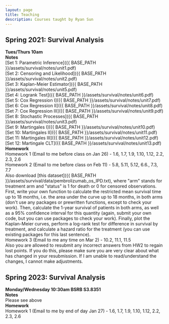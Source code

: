 ```yaml
---
layout: page
title: Teaching
description: Courses taught by Ryan Sun
---
```


## Spring 2021: Survival Analysis
**Tues/Thurs 10am**<br/>
**Notes**<br/>
[Set 1: Parametric Inference]({{ BASE_PATH }}/assets/survival/notes/unit1.pdf)<br/>
[Set 2: Censoring and Likelihood]({{ BASE_PATH }}/assets/survival/notes/unit2.pdf)<br/>
[Set 3: Kaplan-Meier Estimator]({{ BASE_PATH }}/assets/survival/notes/unit5.pdf)<br/>
[Set 4: Logrank Test]({{ BASE_PATH }}/assets/survival/notes/unit6.pdf)<br/>
[Set 5: Cox Regression I]({{ BASE_PATH }}/assets/survival/notes/unit7.pdf)<br/>
[Set 6: Cox Regression II]({{ BASE_PATH }}/assets/survival/notes/unit8.pdf)<br/>
[Set 7: Cox Regression III]({{ BASE_PATH }}/assets/survival/notes/unit9.pdf)<br/>
[Set 8: Stochastic Processes]({{ BASE_PATH }}/assets/survival/notes/unit3.pdf)<br/>
[Set 9: Martingales I]({{ BASE_PATH }}/assets/survival/notes/unit10.pdf)<br/>
[Set 10: Martingales II]({{ BASE_PATH }}/assets/survival/notes/unit11.pdf)<br/>
[Set 11: Martingales III]({{ BASE_PATH }}/assets/survival/notes/unit12.pdf)<br/>
[Set 12: Martingale CLT]({{ BASE_PATH }}/assets/survival/notes/unit13.pdf)<br/>
**Homework**<br/>
Homework 1 (Email to me before class on Jan 26) - 1.6, 1.7, 1.9, 1.10, 1.12, 2.2, 2.3, 2.6<br/>
Homework 2 (Email to me before class on Feb 11) - 5.8, 5.11, 5.12, 6.6., 7.3, 7.7<br/>
Also download [this dataset]({{ BASE_PATH }}/assets/survival/data/pembrolizumab_os_IPD.txt),
where "arm" stands for treatment arm and "status" is 1 for death or 0 for censored observations.
First, write your own function to calculate the restricted mean survival time up to 18 months, i.e.
the area under the curve up to 18 months, in both arms (don't use any packages or prewritten functions,
except to check your work). Then, calculate the 1-year survival of patients in both arms, as well as 
a 95% confidence interval for this quantity (again, submit your own code, but you can use packages
to check your work). Finally, plot the Kaplan-Meier curves, perform a log-rank test for difference
in survival by treatment, and calculate a hazard ratio for the treatment (you can use existing packages for this last sentence).<br/>
Homework 3 (Email to me any time on Mar 2) - 10.2, 11.1, 11.5<br/>
Also you are allowed to resubmit any incorrect answers from HW2 to regain lost points. If you do this, please make sure you are very clear about what has changed in your resubmission. If I am unable to read/understand the changes, I cannot make adjustments.<br/>

## Spring 2023: Survival Analysis
**Monday/Wednesday 10:30am BSRB S3.8351**<br/>
**Notes**<br/>
Please see above<br/>
**Homework**<br/>
Homework 1 (Email to me by end of day Jan 27) - 1.6, 1.7, 1.9, 1.10, 1.12, 2.2, 2.3, 2.6<br/>
